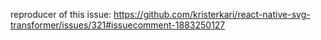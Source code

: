 reproducer of this issue: https://github.com/kristerkari/react-native-svg-transformer/issues/321#issuecomment-1883250127
